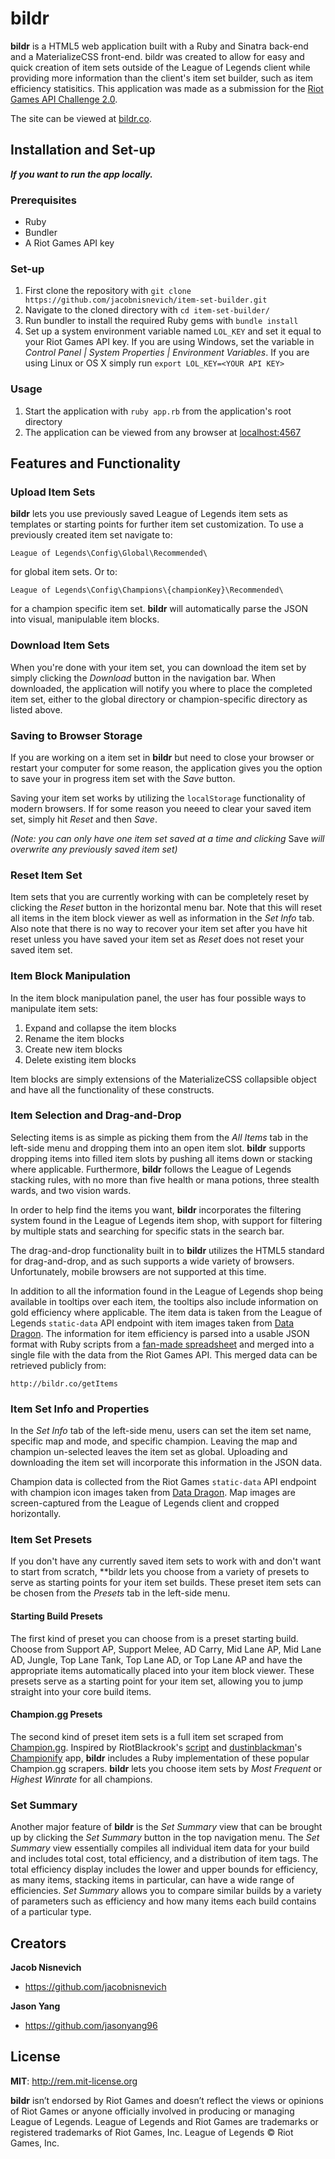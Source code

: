 # bildr

**bildr** is a HTML5 web application built with a Ruby and Sinatra back-end and a MaterializeCSS front-end. bildr was created to allow for easy and quick creation of item sets outside of the League of Legends client while providing more information than the client's item set builder, such as item efficiency statisitics. This application was made as a submission for the [Riot Games API Challenge 2.0](https://developer.riotgames.com/discussion/announcements/show/2lxEyIcE).

The site can be viewed at [bildr.co](http://bildr.co).

## Installation and Set-up

**_If you want to run the app locally._**

### Prerequisites

* Ruby
* Bundler
* A Riot Games API key

### Set-up

1. First clone the repository with `git clone https://github.com/jacobnisnevich/item-set-builder.git`
2. Navigate to the cloned directory with `cd item-set-builder/`
3. Run bundler to install the required Ruby gems with `bundle install`
4. Set up a system environment variable named `LOL_KEY` and set it equal to your Riot Games API key. If you are using Windows, set the variable in _Control Panel | System Properties | Environment Variables_. If you are using Linux or OS X simply run `export LOL_KEY=<YOUR API KEY>`

### Usage

1. Start the application with `ruby app.rb` from the application's root directory
2. The application can be viewed from any browser at [localhost:4567](http://localhost:4567)

## Features and Functionality

### Upload Item Sets

**bildr** lets you use previously saved League of Legends item sets as templates or starting points for further item set customization. To use a previously created item set navigate to:

```
League of Legends\Config\Global\Recommended\
```

for global item sets. Or to:

```
League of Legends\Config\Champions\{championKey}\Recommended\
```

for a champion specific item set. **bildr** will automatically parse the JSON into visual, manipulable item blocks.

### Download Item Sets

When you're done with your item set, you can download the item set by simply clicking the *Download* button in the navigation bar. When downloaded, the application will notify you where to place the completed item set, either to the global directory or champion-specific directory as listed above.

### Saving to Browser Storage

If you are working on a item set in **bildr** but need to close your browser or restart your computer for some reason, the application gives you the option to save your in progress item set with the *Save* button.

Saving your item set works by utilizing the ```localStorage``` functionality of modern browsers. If for some reason you neeed to clear your saved item set, simply hit *Reset* and then *Save*.

*(Note: you can only have one item set saved at a time and clicking* Save *will overwrite any previously saved item set)*

### Reset Item Set

Item sets that you are currently working with can be completely reset by clicking the *Reset* button in the horizontal menu bar. Note that this will reset all items in the item block viewer as well as information in the _Set Info_ tab. Also note that there is no way to recover your item set after you have hit reset unless you have saved your item set as *Reset* does not reset your saved item set.

### Item Block Manipulation

In the item block manipulation panel, the user has four possible ways to manipulate item sets:

1. Expand and collapse the item blocks
2. Rename the item blocks
3. Create new item blocks
4. Delete existing item blocks

Item blocks are simply extensions of the MaterializeCSS collapsible object and have all the functionality of these constructs.

### Item Selection and Drag-and-Drop

Selecting items is as simple as picking them from the _All Items_ tab in the left-side menu and dropping them into an open item slot. **bildr** supports dropping items into filled item slots by pushing all items down or stacking where applicable. Furthermore, **bildr** follows the League of Legends stacking rules, with no more than five health or mana potions, three stealth wards, and two vision wards.

In order to help find the items you want, **bildr** incorporates the filtering system found in the League of Legends item shop, with support for filtering by multiple stats and searching for specific stats in the search bar.

The drag-and-drop functionality built in to **bildr** utilizes the HTML5 standard for drag-and-drop, and as such supports a wide variety of browsers. Unfortunately, mobile browsers are not supported at this time.

In addition to all the information found in the League of Legends shop being available in tooltips over each item, the tooltips also include information on gold efficiency where applicable. The item data is taken from the League of Legends `static-data` API endpoint with item images taken from [Data Dragon](http://ddragon.leagueoflegends.com/tool). The information for item efficiency is parsed into a usable JSON format with Ruby scripts from a [fan-made spreadsheet](https://docs.google.com/spreadsheets/d/1ASPk9DIQug-3x7d2ZZ5PU7c7-NiE9Tj5q3MgeIYZoc4/edit#gid=2147374466) and merged into a single file with the data from the Riot Games API. This merged data can be retrieved publicly from:

```
http://bildr.co/getItems
```

### Item Set Info and Properties

In the _Set Info_ tab of the left-side menu, users can set the item set name, specific map and mode, and specific champion. Leaving the map and champion un-selected leaves the item set as global. Uploading and downloading the item set will incorporate this information in the JSON data. 

Champion data is collected from the Riot Games  `static-data` API endpoint with champion icon images taken from [Data Dragon](http://ddragon.leagueoflegends.com/tool). Map images are screen-captured from the League of Legends client and cropped horizontally.

### Item Set Presets

If you don't have any currently saved item sets to work with and don't want to start from scratch, **bild*r* lets you choose from a variety of presets to serve as starting points for your item set builds. These preset item sets can be chosen from the _Presets_ tab in the left-side menu.

#### Starting Build Presets

The first kind of preset you can choose from is a preset starting build. Choose from Support AP, Support Melee, AD Carry, Mid Lane AP, Mid Lane AD, Jungle, Top Lane Tank, Top Lane AD, or Top Lane AP and have the appropriate items automatically placed into your item block viewer. These presets serve as a starting point for your item set, allowing you to jump straight into your core build items.

#### Champion.gg Presets

The second kind of preset item sets is a full item set scraped from [Champion.gg](http://champion.gg). Inspired by RiotBlackrook's [script](https://www.reddit.com/r/leagueoflegends/comments/2xfovt/i_wrote_a_script_to_generate_item_sets_from/) and [dustinblackman](https://github.com/dustinblackman/)'s [Championify](https://github.com/dustinblackman/Championify) app, **bildr** includes a Ruby implementation of these popular Champion.gg scrapers. **bildr** lets you choose item sets by *Most Frequent* or *Highest Winrate* for all champions.

### Set Summary

Another major feature of **bildr** is the _Set Summary_ view that can be brought up by clicking the *Set Summary* button in the top navigation menu. The _Set Summary_ view essentially compiles all individual item data for your build and includes total cost, total efficiency, and a distribution of item tags. The total efficiency display includes the lower and upper bounds for efficiency, as many items, stacking items in particular, can have a wide range of efficiencies. _Set Summary_ allows you to compare similar builds by a variety of parameters such as efficiency and how many items each build contains of a particular type.

## Creators

**Jacob Nisnevich**
* https://github.com/jacobnisnevich

**Jason Yang**
* https://github.com/jasonyang96

## License

**MIT**: http://rem.mit-license.org

**bildr** isn’t endorsed by Riot Games and doesn’t reflect the views or opinions of Riot Games or anyone officially involved in producing or managing League of Legends. League of Legends and Riot Games are trademarks or registered trademarks of Riot Games, Inc. League of Legends © Riot Games, Inc.
